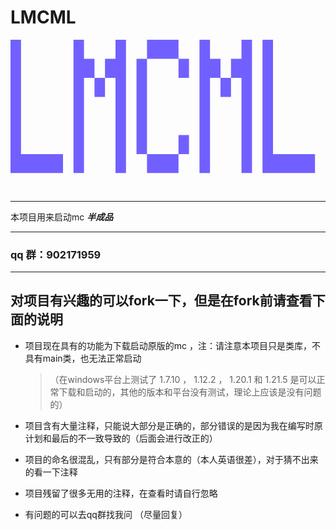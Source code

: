 # LMCML

<svg id="uuid-794ed587-ef66-420e-b6ff-e347d71c8abf" data-name="图层 1" xmlns="http://www.w3.org/2000/svg" viewBox="0 0 809.6 391.7">
  <path d="m0,342.73V0h26.99v293.77h107.95v48.96H0Z" style="fill: #7160ff;"/>
  <path d="m161.92,342.73V0h26.99v48.96h26.99v48.96h-26.99v244.81h-26.99Zm53.97-195.85v-48.96h26.99v48.96h-26.99Zm53.97,195.85V97.92h-26.99v-48.96h26.99V0h26.99v342.73h-26.99Z" style="fill: #7160ff;"/>
  <path d="m323.84,293.77V48.96h26.99v244.81h-26.99Zm26.99-244.81V0h80.96v48.96h-80.96Zm0,293.77v-48.96h80.96v48.96h-80.96Zm80.96-244.81v-48.96h26.99v48.96h-26.99Zm0,195.85v-48.96h26.99v48.96h-26.99Z" style="fill: #7160ff;"/>
  <path d="m485.76,342.73V0h26.99v48.96h26.99v48.96h-26.99v244.81h-26.99Zm53.97-195.85v-48.96h26.99v48.96h-26.99Zm53.97,195.85V97.92h-26.99v-48.96h26.99V0h26.99v342.73h-26.99Z" style="fill: #7160ff;"/>
  <path d="m647.68,342.73V0h26.99v293.77h107.95v48.96h-134.93Z" style="fill: #7160ff;"/>
</svg>

---

本项目用来启动mc ***半成品*** 

---

### qq 群：902171959 

---

## 对项目有兴趣的可以fork一下，但是在fork前请查看下面的说明

- 项目现在具有的功能为下载启动原版的mc ，注：请注意本项目只是类库，不具有main类，也无法正常启动
 
    >（在windows平台上测试了 1.7.10 ， 1.12.2 ， 1.20.1 和 1.21.5 是可以正常下载和启动的，其他的版本和平台没有测试，理论上应该是没有问题的）

- 项目含有大量注释，只能说大部分是正确的，部分错误的是因为我在编写时原计划和最后的不一致导致的（后面会进行改正的）

- 项目的命名很混乱，只有部分是符合本意的（本人英语很差），对于猜不出来的看一下注释

- 项目残留了很多无用的注释，在查看时请自行忽略

- 有问题的可以去qq群找我问 （尽量回复）

